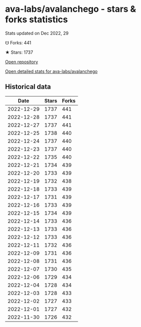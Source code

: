 # ava-labs/avalanchego - stars & forks statistics

Stats updated on Dec 2022, 29

☋ Forks: 441

★ Stars: 1737

[Open repository](https://github.com/ava-labs/avalanchego)

[Open detailed stats for ava-labs/avalanchego](https://reviewgithub.com/rep/ava-labs/avalanchego)

## Historical data
| Date | Stars | Forks |
|------|-------|-------|
| 2022-12-29 | 1737 | 441 | 
| 2022-12-28 | 1737 | 441 | 
| 2022-12-27 | 1737 | 441 | 
| 2022-12-25 | 1738 | 440 | 
| 2022-12-24 | 1737 | 440 | 
| 2022-12-23 | 1737 | 440 | 
| 2022-12-22 | 1735 | 440 | 
| 2022-12-21 | 1734 | 439 | 
| 2022-12-20 | 1733 | 439 | 
| 2022-12-19 | 1732 | 438 | 
| 2022-12-18 | 1733 | 439 | 
| 2022-12-17 | 1731 | 439 | 
| 2022-12-16 | 1733 | 439 | 
| 2022-12-15 | 1734 | 439 | 
| 2022-12-14 | 1733 | 436 | 
| 2022-12-13 | 1733 | 436 | 
| 2022-12-12 | 1733 | 436 | 
| 2022-12-11 | 1732 | 436 | 
| 2022-12-09 | 1731 | 436 | 
| 2022-12-08 | 1731 | 436 | 
| 2022-12-07 | 1730 | 435 | 
| 2022-12-06 | 1729 | 434 | 
| 2022-12-04 | 1728 | 434 | 
| 2022-12-03 | 1728 | 433 | 
| 2022-12-02 | 1727 | 433 | 
| 2022-12-01 | 1727 | 432 | 
| 2022-11-30 | 1726 | 432 | 

